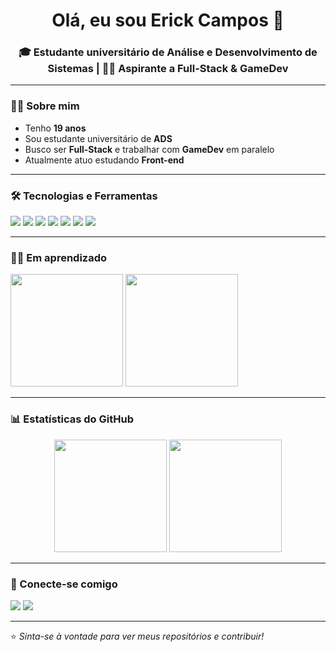 <!-- Banner ou saudação -->
<h1 align="center">Olá, eu sou Erick Campos 👋</h1>
<h3 align="center">🎓 Estudante universitário de Análise e Desenvolvimento de Sistemas | 👨‍💻 Aspirante a Full-Stack & GameDev</h3>

---

### 👨‍🎓 Sobre mim
- Tenho **19 anos**  
- Sou estudante universitário de **ADS**  
- Busco ser **Full-Stack** e trabalhar com **GameDev** em paralelo  
- Atualmente atuo estudando **Front-end**

---

### 🛠️ Tecnologias e Ferramentas
<p align="left">
  <!-- Linguagens -->
  <img src="https://img.shields.io/badge/HTML5-E34F26?style=for-the-badge&logo=html5&logoColor=white" />
  <img src="https://img.shields.io/badge/CSS3-1572B6?style=for-the-badge&logo=css3&logoColor=white" />
  <img src="https://img.shields.io/badge/JavaScript-F7DF1E?style=for-the-badge&logo=javascript&logoColor=black" />
  <img src="https://img.shields.io/badge/Python-3776AB?style=for-the-badge&logo=python&logoColor=white" />
  <!-- Ferramentas -->
  <img src="https://img.shields.io/badge/Git-F05032?style=for-the-badge&logo=git&logoColor=white" />
  <img src="https://img.shields.io/badge/GitHub-181717?style=for-the-badge&logo=github&logoColor=white" />
  <img src="https://img.shields.io/badge/VS%20Code-007ACC?style=for-the-badge&logo=visual-studio-code&logoColor=white" />
</p>

---

### 🧑‍💻 Em aprendizado

<p align="left>
  <img src="https://img.shields.io/badge/Node.js-339933?style=for-the-badge&logo=node.js&logoColor=white" height="180em"/>
  <img src="https://img.shields.io/badge/Bootstrap-7952B3?style=for-the-badge&logo=bootstrap&logoColor=white" height="180em"/> 
  <img src="https://img.shields.io/badge/Tailwind_CSS-38B2AC?style=for-the-badge&logo=tailwind-css&logoColor=white" height="180em"/>

---

### 📊 Estatísticas do GitHub
<p align="center">
  <img height="180em" src="https://github-readme-stats.vercel.app/api?username=Erick-CamposDev&show_icons=true&theme=tokyonight&count_private=true" />
  <img height="180em" src="https://github-readme-stats.vercel.app/api/top-langs/?username=Erick-CamposDev&layout=compact&langs_count=7&theme=tokyonight"/>
</p>

---

### 🚀 Conecte-se comigo
<p align="left">
  <a href="mailto:efrc22br@gmail.com"><img src="https://img.shields.io/badge/E--mail-D14836?style=for-the-badge&logo=gmail&logoColor=white"/></a>
  <a href="https://linkedin.com/in/erickcampos-dev"><img src="https://img.shields.io/badge/LinkedIn-0077B5?style=for-the-badge&logo=linkedin&logoColor=white"/></a>
</p>

---

⭐️ *Sinta-se à vontade para ver meus repositórios e contribuir!*
